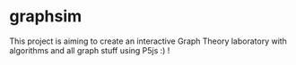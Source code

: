 # graphsim
This project is aiming to create an interactive Graph Theory laboratory with algorithms and all graph stuff using P5js :) !
